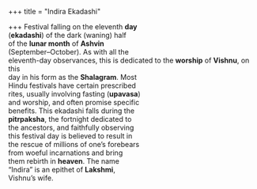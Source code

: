 +++
title = "Indira Ekadashi"

+++
Festival falling on the eleventh **day**  
(**ekadashi**) of the dark (waning) half  
of the **lunar month** of **Ashvin**  
(September–October). As with all the  
eleventh-day observances, this is dedicated to the **worship** of **Vishnu**, on this  
day in his form as the **Shalagram**. Most  
Hindu festivals have certain prescribed  
rites, usually involving fasting (**upavasa**)  
and worship, and often promise specific  
benefits. This ekadashi falls during the  
**pitrpaksha**, the fortnight dedicated to  
the ancestors, and faithfully observing  
this festival day is believed to result in  
the rescue of millions of one’s forebears  
from woeful incarnations and bring  
them rebirth in **heaven**. The name  
“Indira” is an epithet of **Lakshmi**,  
Vishnu’s wife.